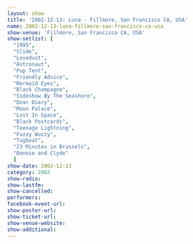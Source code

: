 ```yaml
---
layout: show
title: '2002-12-13: Luna - Fillmore, San Francisco CA, USA'
name: 2002-12-13-luna-fillmore-san-francisco-ca-usa
show-venue: 'Fillmore, San Francisco CA, USA'
show-setlist: [
  "1995",
  "Slide",
  "Lovedust",
  "Astronaut",
  "Pup Tent",
  "Friendly Advice",
  "Mermaid Eyes",
  "Black Champagne",
  "Sideshow By The Seashore",
  "Dear Diary",
  "Moon Palace",
  "Lost In Space",
  "Black Postcards",
  "Teenage Lightning",
  "Fuzzy Wuzzy",
  "Tugboat",
  "23 Minutes in Brussels",
  "Bonnie and Clyde"
  ]
show-date: 2002-12-13
category: 2002
show-radio: 
show-lastfm: 
show-cancelled: 
performers: 
facebook-event-url: 
show-poster-url: 
show-ticket-url: 
show-venue-website: 
show-additional: 
---
```


